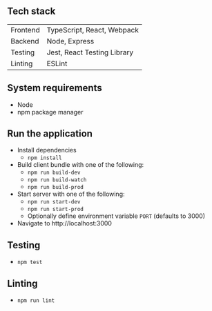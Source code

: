 ## Tech stack
| | |
|-|-|
| Frontend | TypeScript, React, Webpack |
| Backend | Node, Express |
| Testing | Jest, React Testing Library |
| Linting | ESLint |

## System requirements
- Node
- npm package manager

## Run the application
- Install dependencies
  - `npm install`
- Build client bundle with one of the following:
  - `npm run build-dev`
  - `npm run build-watch`
  - `npm run build-prod`
- Start server with one of the following:
  - `npm run start-dev`
  - `npm run start-prod`
  - Optionally define environment variable `PORT` (defaults to 3000)
- Navigate to http://localhost:3000

## Testing
- `npm test`

## Linting
- `npm run lint`
